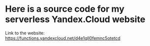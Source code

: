 # Here is a source code for my serverless Yandex.Cloud website

Link to the website: https://functions.yandexcloud.net/d4e1qll0femnc5otetcd
